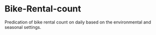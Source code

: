 # Bike-Rental-count
Predication of bike rental count on daily based on the environmental and seasonal settings. 

